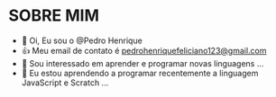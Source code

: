 # SOBRE MIM 

- 👋 Oi, Eu sou o @Pedro Henrique
- :+1: Meu email de contato é pedrohenriquefeliciano123@gmail.com
- 👀 Sou interessado em aprender e programar novas linguagens ...
- 🌱 Eu estou aprendendo a programar recentemente a linguagem JavaScript e Scratch ...


<!---
BL4ZEE/BL4ZEE is a ✨ special ✨ repository because its `README.md` (this file) appears on your GitHub profile.
You can click the Preview link to take a look at your changes.
--->
